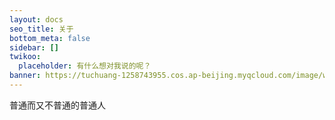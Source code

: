 ```yaml
---
layout: docs
seo_title: 关于
bottom_meta: false
sidebar: []
twikoo:
  placeholder: 有什么想对我说的呢？
banner: https://tuchuang-1258743955.cos.ap-beijing.myqcloud.com/image/wallhaven-zyjp5g_2560x1440(1).png
---
```


普通而又不普通的普通人